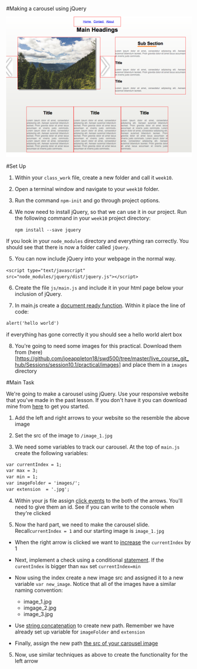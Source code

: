 #Making a carousel using jQuery

![](assets/carousel.png)


#Set Up 

1) Within your `class_work` file, create a new folder and call it `week10`.

2) Open a terminal window and navigate to your `week10` folder.

3) Run the command `npm-init` and go through project options. 

4) We now need to install jQuery, so that we can use it in our project. Run the following command in your `week10` project directory:
	
	`npm install --save jquery`

If you look in your `node_modules`  directory and everything ran correctly. You should see that there is now a folder called `jQuery`. 

5) You can now include jQuery into your webpage in the normal way. 

`<script type="text/javascript" src="node_modules/jquery/dist/jquery.js"></script>`

   
6) Create the file `js/main.js` and include it in your html page below your inclusion of jQuery. 

7) In main.js create a [document ready function](https://github.com/joeappleton18/swd500/blob/master/live_course_git_hub/Sessions/session10.1/notes.md#document-ready-function). Within it place the line of code:


```html 
alert('hello world')

```

if everything has gone correctly it you should see a hello world alert box

8) You're going to need some images for this practical. Download them from (here)[https://github.com/joeappleton18/swd500/tree/master/live_course_git_hub/Sessions/session10.1/practical/images] and place them in a `images` directory 

#Main Task 

We're going to make a carousel using jQuery. Use your responsive website that you've made in the past lesson. If you don't have it you can download mine from [here](http://codepen.io/joeappleton18/pen/VKqdbX) to get you started.


1) Add the left and right arrows to your website so the resemble the above image

2) Set the src of the image to `/image_1.jpg`

3) We need some variables to track our carousel. At the top of `main.js` create the following variables:

```html
var currentIndex = 1;  
var max = 3;
var min = 1;
var imageFolder = 'images/';
var extension  = '.jpg';
```

4) Within your js file assign [click events](https://github.com/joeappleton18/swd500/blob/master/live_course_git_hub/Sessions/session10.1/notes.md#assigning-event-listeners) to the both of the arrows. You'll need to give them an id. See if you can write to the console when they're clicked

5) Now the hard part, we need to make the carousel slide. Recall`currentIndex = 1` and our starting image is `image_1.jpg`

- When the right arrow is clicked we want to [increase](https://github.com/joeappleton18/swd500/blob/master/live_course_git_hub/Sessions/session10.0/notes.md#maths-operators) the `currentIndex` by 1 
-  Next, implement a check using a conditional [statement](https://github.com/joeappleton18/swd500/blob/master/live_course_git_hub/Sessions/session10.0/notes.md#conditional-statements).  If the `curentIndex` is bigger than `max` set `currentIndex=min`
	
- 	Now using the index create a new image src and assigned it to a new variable `var new_image`. Notice that all of the images have a similar naming convention:

	- image_1.jpg
	- imgage_2.jpg
	- image_3.jpg

- Use [string concatenation](https://github.com/joeappleton18/swd500/blob/master/live_course_git_hub/Sessions/session10.0/notes.md#rules-for-javascript-variables) to create new path. Remember we have already set up variable for `imageFolder` and  `extension`

- Finally,  assign the new path [the src of your carousel image](https://github.com/joeappleton18/swd500/blob/master/live_course_git_hub/Sessions/session10.1/notes.md#accessing-attributes) 

5) Now, use similar techniques as above to create the functionality for the left arrow
